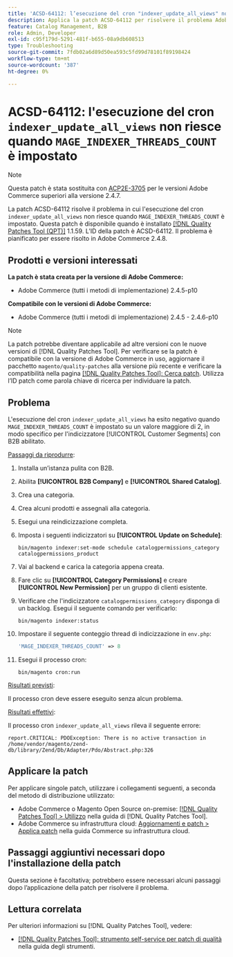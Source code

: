 ```yaml
---
title: 'ACSD-64112: l’esecuzione del cron "indexer_update_all_views" non riesce quando è impostato "MAGE_INDEXER_THREADS_COUNT"'
description: Applica la patch ACSD-64112 per risolvere il problema Adobe Commerce, in cui l’esecuzione del cron "indexer_update_all_views" non riesce quando è impostato "MAGE_INDEXER_THREADS_COUNT".
feature: Catalog Management, B2B
role: Admin, Developer
exl-id: c95f179d-5291-481f-b655-08a9db608513
type: Troubleshooting
source-git-commit: 7fdb02a6d89d50ea593c5fd99d78101f89198424
workflow-type: tm+mt
source-wordcount: '387'
ht-degree: 0%

---
```


# ACSD-64112: l&#39;esecuzione del cron `indexer_update_all_views` non riesce quando `MAGE_INDEXER_THREADS_COUNT` è impostato

>[!NOTE]
>
>Questa patch è stata sostituita con [ACP2E-3705](/help/tools/quality-patches-tool/patches-available-in-qpt/v1-1-61/acp2e-3705-fixes-an-issue-where-the-indexer.md) per le versioni Adobe Commerce superiori alla versione 2.4.7.

La patch ACSD-64112 risolve il problema in cui l&#39;esecuzione del cron `indexer_update_all_views` non riesce quando `MAGE_INDEXER_THREADS_COUNT` è impostato. Questa patch è disponibile quando è installato [[!DNL Quality Patches Tool (QPT)]](/help/tools/quality-patches-tool/quality-patches-tool-to-self-serve-quality-patches.md) 1.1.59. L’ID della patch è ACSD-64112. Il problema è pianificato per essere risolto in Adobe Commerce 2.4.8.

## Prodotti e versioni interessati

**La patch è stata creata per la versione di Adobe Commerce:**

* Adobe Commerce (tutti i metodi di implementazione) 2.4.5-p10

**Compatibile con le versioni di Adobe Commerce:**

* Adobe Commerce (tutti i metodi di implementazione) 2.4.5 - 2.4.6-p10

>[!NOTE]
>
>La patch potrebbe diventare applicabile ad altre versioni con le nuove versioni di [!DNL Quality Patches Tool]. Per verificare se la patch è compatibile con la versione di Adobe Commerce in uso, aggiornare il pacchetto `magento/quality-patches` alla versione più recente e verificare la compatibilità nella pagina [[!DNL Quality Patches Tool]: Cerca patch](https://experienceleague.adobe.com/tools/commerce-quality-patches/index.html). Utilizza l’ID patch come parola chiave di ricerca per individuare la patch.

## Problema

L&#39;esecuzione del cron `indexer_update_all_views` ha esito negativo quando `MAGE_INDEXER_THREADS_COUNT` è impostato su un valore maggiore di 2, in modo specifico per l&#39;indicizzatore [!UICONTROL Customer Segments] con B2B abilitato.

<u>Passaggi da riprodurre</u>:

1. Installa un’istanza pulita con B2B.
1. Abilita **[!UICONTROL B2B Company]** e **[!UICONTROL Shared Catalog]**.
1. Crea una categoria.
1. Crea alcuni prodotti e assegnali alla categoria.
1. Esegui una reindicizzazione completa.
1. Imposta i seguenti indicizzatori su **[!UICONTROL Update on Schedule]**:

   ```
   bin/magento indexer:set-mode schedule catalogpermissions_category catalogpermissions_product
   ```

1. Vai al backend e carica la categoria appena creata.
1. Fare clic su **[!UICONTROL Category Permissions]** e creare **[!UICONTROL New Permission]** per un gruppo di clienti esistente.
1. Verificare che l&#39;indicizzatore `catalogpermissions_category` disponga di un backlog. Esegui il seguente comando per verificarlo:

   ```
   bin/magento indexer:status
   ```

1. Impostare il seguente conteggio thread di indicizzazione in `env.php`:

   ```php
   'MAGE_INDEXER_THREADS_COUNT' => 8
   ```

1. Esegui il processo cron:

   ```
   bin/magento cron:run
   ```

<u>Risultati previsti</u>:

Il processo cron deve essere eseguito senza alcun problema.

<u>Risultati effettivi</u>:

Il processo cron `indexer_update_all_views` rileva il seguente errore:

```
report.CRITICAL: PDOException: There is no active transaction in /home/vendor/magento/zend-db/library/Zend/Db/Adapter/Pdo/Abstract.php:326
```

## Applicare la patch

Per applicare singole patch, utilizzare i collegamenti seguenti, a seconda del metodo di distribuzione utilizzato:

* Adobe Commerce o Magento Open Source on-premise: [[!DNL Quality Patches Tool] > Utilizzo](/help/tools/quality-patches-tool/usage.md) nella guida di [!DNL Quality Patches Tool].
* Adobe Commerce su infrastruttura cloud: [Aggiornamenti e patch > Applica patch](https://experienceleague.adobe.com/docs/commerce-cloud-service/user-guide/develop/upgrade/apply-patches.html) nella guida Commerce su infrastruttura cloud.

## Passaggi aggiuntivi necessari dopo l&#39;installazione della patch

Questa sezione è facoltativa; potrebbero essere necessari alcuni passaggi dopo l’applicazione della patch per risolvere il problema. 

## Lettura correlata

Per ulteriori informazioni su [!DNL Quality Patches Tool], vedere:

* [[!DNL Quality Patches Tool]: strumento self-service per patch di qualità](/help/tools/quality-patches-tool/quality-patches-tool-to-self-serve-quality-patches.md) nella guida degli strumenti.
